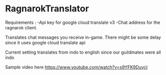 # RagnarokTranslator
Requirements : 
  -Api key for google cloud translate v3
  -Chat address for the ragnarok client.

Translates chat messages you receive in-game. There might be some delay since it uses google cloud translate api

Current setting translates from indo to english since our guildmates were all indo

Sample video here 
https://www.youtube.com/watch?v=s9YFK9DuycI
